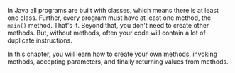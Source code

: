 In Java all programs are built with classes, which means there is at least
one class. Further, every program must have at least one method, the `main()`
method. That's it. Beyond that, you don't need to create other methods.
But, without methods, often your code will contain a lot of duplicate instructions.

In this chapter, you will learn how to create your own methods, invoking methods,
accepting parameters, and finally returning values from methods.